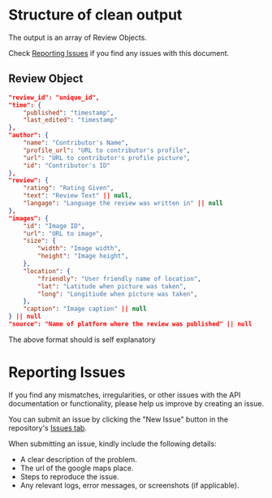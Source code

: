 # Structure of clean output

The output is an array of Review Objects.

Check [Reporting Issues](#reporting-issues) if you find any issues with this document.

## Review Object
```json
"review_id": "unique_id",
"time": {
    "published": "timestamp",
    "last_edited": "timestamp"
},
"author": {
    "name": "Contributor's Name",
    "profile_url": "URL to contributor's profile",
    "url": "URL to contributor's profile picture",
    "id": "Contributor's ID"
},
"review": {
    "rating": "Rating Given",
    "text": "Review Text" || null,
    "langage": "Language the review was written in" || null
},
"images": {
    "id": "Image ID",
    "url": "URL to image",
    "size": {
        "width": "Image width",
        "height": "Image height",
    },
    "location": {
        "friendly": "User friendly name of location",
        "lat": "Latitude when picture was taken",
        "long": "Longitiude when picture was taken",
    },
    "caption": "Image caption" || null
} || null
"source": "Name of platform where the review was published" || null
```

The above format should is self explanatory

# Reporting Issues

If you find any mismatches, irregularities, or other issues with the API documentation or functionality, please help us improve by creating an issue.

You can submit an issue by clicking the "New Issue" button in the repository's [Issues tab](https://github.com/YasogaN/google-maps-review-scraper/issues).

When submitting an issue, kindly include the following details:
+ A clear description of the problem.
+ The url of the google maps place.
+ Steps to reproduce the issue.
+ Any relevant logs, error messages, or screenshots (if applicable).